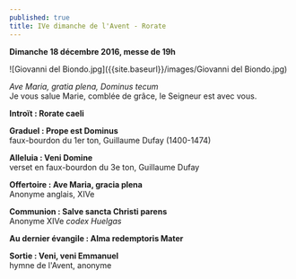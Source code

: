 ```yaml
---
published: true
title: IVe dimanche de l'Avent - Rorate
---
```

**Dimanche 18 décembre 2016, messe de 19h**  

![Giovanni del Biondo.jpg]({{site.baseurl}}/images/Giovanni del Biondo.jpg)


*Ave Maria, gratia plena, Dominus tecum*  
Je vous salue Marie, comblée de grâce, le Seigneur est avec vous.

**Introït : Rorate caeli**  

**Graduel : Prope est Dominus**  
faux-bourdon du 1er ton, Guillaume Dufay (1400-1474)

**Alleluia : Veni Domine**  
verset en faux-bourdon du 3e ton, Guillaume Dufay

**Offertoire : Ave Maria, gracia plena**  
Anonyme anglais, XIVe

**Communion : Salve sancta Christi parens**  
Anonyme XIVe *codex Huelgas*

**Au dernier évangile : Alma redemptoris Mater**  

**Sortie : Veni, veni Emmanuel**  
hymne de l'Avent, anonyme
